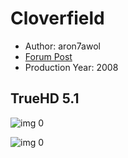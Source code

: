 # Cloverfield

* Author: aron7awol
* [Forum Post](https://www.avsforum.com/threads/bass-eq-for-filtered-movies.2995212/post-57482334)
* Production Year: 2008

## TrueHD 5.1

![img 0](https://i.imgur.com/w8zbYQ8.jpg)

![img 0](https://i.imgur.com/87r0jx2.jpg)

